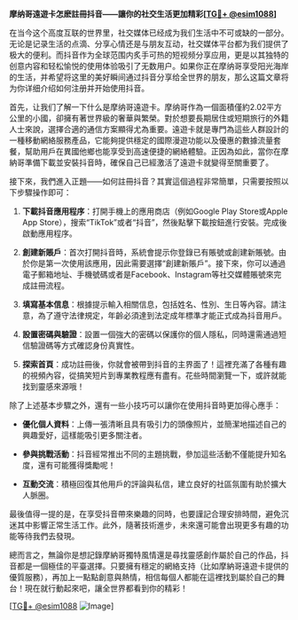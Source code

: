**摩纳哥遠遊卡怎麽註冊抖音——讓你的社交生活更加精彩[[TG💪+ @esim1088](https://t.me/s/esim1088)]**

在当今这个高度互联的世界里，社交媒体已经成为我们生活中不可或缺的一部分。无论是记录生活的点滴、分享心情还是与朋友互动，社交媒体平台都为我们提供了极大的便利。而抖音作为全球范围内炙手可热的短视频分享应用，更是以其独特的创意内容和轻松愉悦的使用体验吸引了无数用户。如果你正在摩纳哥享受阳光海岸的生活，并希望将这里的美好瞬间通过抖音分享给全世界的朋友，那么这篇文章将为你详细介绍如何注册并开始使用抖音。

首先，让我们了解一下什么是摩纳哥遠遊卡。摩纳哥作為一個面積僅約2.02平方公里的小國，卻擁有著世界級的奢華與繁榮。對於想要長期居住或短期旅行的外籍人士來說，選擇合適的通信方案顯得尤為重要。遠遊卡就是專門為這些人群設計的一種移動網絡服務產品，它能夠提供穩定的國際漫遊功能以及優惠的數據流量套餐，幫助用戶在異國他鄉也能享受到高速便捷的網絡體驗。正因為如此，當你在摩納哥準備下載並安裝抖音時，確保自己已經激活了遠遊卡就變得至關重要了。

接下來，我們進入正題——如何註冊抖音？其實這個過程非常簡單，只需要按照以下步驟操作即可：

1. **下載抖音應用程序**：打開手機上的應用商店（例如Google Play Store或Apple App Store），搜索“TikTok”或者“抖音”，然後點擊下載按鈕進行安裝。完成後啟動應用程序。

2. **創建新賬戶**：首次打開抖音時，系統會提示你登錄已有賬號或創建新賬號。由於你是第一次使用該應用，因此需要選擇“創建新賬戶”。接下來，你可以通過電子郵箱地址、手機號碼或者是Facebook、Instagram等社交媒體賬號來完成註冊流程。

3. **填寫基本信息**：根據提示輸入相關信息，包括姓名、性別、生日等內容。請注意，為了遵守法律規定，年齡必須達到法定成年標準才能正式成為抖音用戶。

4. **設置密碼與驗證**：設置一個強大的密碼以保護你的個人隱私，同時還需通過短信驗證碼等方式確認身份真實性。

5. **探索首頁**：成功註冊後，你就會被帶到抖音的主界面了！這裡充滿了各種有趣的視頻內容，從搞笑短片到專業教程應有盡有。花些時間瀏覽一下，或許就能找到靈感來源哦！

除了上述基本步驟之外，還有一些小技巧可以讓你在使用抖音時更加得心應手：

- **優化個人資料**：上傳一張清晰且具有吸引力的頭像照片，並簡潔地描述自己的興趣愛好，這樣能吸引更多關注者。
  
- **參與挑戰活動**：抖音經常推出不同的主題挑戰，參加這些活動不僅能提升知名度，還有可能獲得獎勵呢！

- **互動交流**：積極回復其他用戶的評論與私信，建立良好的社區氛圍有助於擴大人脈圈。

最後值得一提的是，在享受抖音帶來樂趣的同時，也要謹記合理安排時間，避免沉迷其中影響正常生活工作。此外，隨著技術進步，未來還可能會出現更多有趣的功能等待我們去發現。

總而言之，無論你是想記錄摩納哥獨特風情還是尋找靈感創作屬於自己的作品，抖音都是一個極佳的平臺選擇。只要擁有穩定的網絡支持（比如摩納哥遠遊卡提供的優質服務），再加上一點點創意與熱情，相信每個人都能在這裡找到屬於自己的舞台！現在就行動起來吧，讓全世界都看到你的精彩！

[[TG💪+ @esim1088](https://t.me/s/esim1088) ![Image](https://i.postimg.cc/4NQfJmqS/Snipaste-2025-05-13-00-14-12.png)]